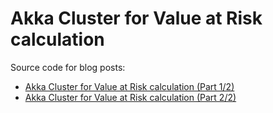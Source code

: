 Akka Cluster for Value at Risk calculation
=================

Source code for blog posts:

- [Akka Cluster for Value at Risk calculation (Part 1/2)](http://eugenezhulenev.com/blog/2014/05/01/akka-cluster-for-value-at-risk-calculation-1/)
- [Akka Cluster for Value at Risk calculation (Part 2/2)](http://eugenezhulenev.com/blog/2014/05/01/akka-cluster-for-value-at-risk-calculation-2/)
